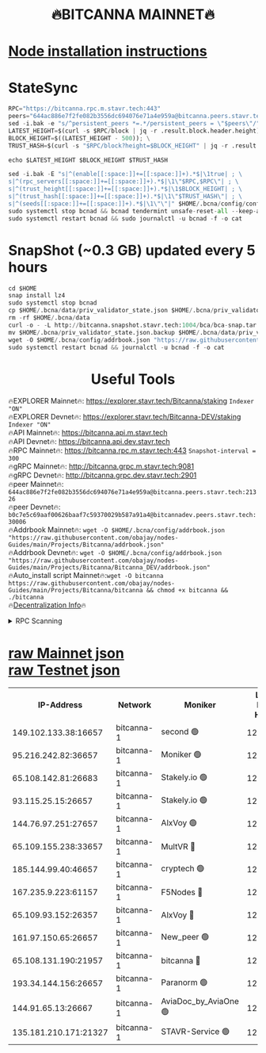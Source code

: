 <h1 align="center"> 🔥BITCANNA MAINNET🔥</h1>


[Node installation instructions](https://github.com/obajay/nodes-Guides/tree/main/Projects/Bitcanna)
=

# StateSync
```python
RPC="https://bitcanna.rpc.m.stavr.tech:443"
peers="644ac886e7f2fe082b3556dc694076e71a4e959a@bitcanna.peers.stavr.tech:21326"
sed -i.bak -e "s/^persistent_peers *=.*/persistent_peers = \"$peers\"/" $HOME/.bcna/config/config.toml
LATEST_HEIGHT=$(curl -s $RPC/block | jq -r .result.block.header.height); \
BLOCK_HEIGHT=$((LATEST_HEIGHT - 500)); \
TRUST_HASH=$(curl -s "$RPC/block?height=$BLOCK_HEIGHT" | jq -r .result.block_id.hash)

echo $LATEST_HEIGHT $BLOCK_HEIGHT $TRUST_HASH

sed -i.bak -E "s|^(enable[[:space:]]+=[[:space:]]+).*$|\1true| ; \
s|^(rpc_servers[[:space:]]+=[[:space:]]+).*$|\1\"$RPC,$RPC\"| ; \
s|^(trust_height[[:space:]]+=[[:space:]]+).*$|\1$BLOCK_HEIGHT| ; \
s|^(trust_hash[[:space:]]+=[[:space:]]+).*$|\1\"$TRUST_HASH\"| ; \
s|^(seeds[[:space:]]+=[[:space:]]+).*$|\1\"\"|" $HOME/.bcna/config/config.toml
sudo systemctl stop bcnad && bcnad tendermint unsafe-reset-all --keep-addr-book
sudo systemctl restart bcnad && sudo journalctl -u bcnad -f -o cat
```
# SnapShot (~0.3 GB) updated every 5 hours
```python
cd $HOME
snap install lz4
sudo systemctl stop bcnad
cp $HOME/.bcna/data/priv_validator_state.json $HOME/.bcna/priv_validator_state.json.backup
rm -rf $HOME/.bcna/data
curl -o - -L http://bitcanna.snapshot.stavr.tech:1004/bca/bca-snap.tar.lz4 | lz4 -c -d - | tar -x -C $HOME/.bcna --strip-components 2
mv $HOME/.bcna/priv_validator_state.json.backup $HOME/.bcna/data/priv_validator_state.json
wget -O $HOME/.bcna/config/addrbook.json "https://raw.githubusercontent.com/obajay/nodes-Guides/main/Projects/Bitcanna/addrbook.json"
sudo systemctl restart bcnad && journalctl -u bcnad -f -o cat
```

 <h1 align="center"> Useful Tools</h1>

🔥EXPLORER Mainnet🔥:    https://explorer.stavr.tech/Bitcanna/staking          `Indexer "ON"` \
🔥EXPLORER Devnet🔥:     https://explorer.stavr.tech/Bitcanna-DEV/staking     `Indexer "ON"` \
🔥API Mainnet🔥:         https://bitcanna.api.m.stavr.tech \
🔥API Devnet🔥:          https://bitcanna.api.dev.stavr.tech \
🔥RPC Mainnet🔥:         https://bitcanna.rpc.m.stavr.tech:443         `Snapshot-interval = 300` \
🔥gRPC Mainnet🔥:        http://bitcanna.grpc.m.stavr.tech:9081 \
🔥gRPC Devnet🔥:         http://bitcanna.grpc.dev.stavr.tech:2901 \
🔥peer Mainnet🔥:        `644ac886e7f2fe082b3556dc694076e71a4e959a@bitcanna.peers.stavr.tech:21326` \
🔥peer Devnet🔥:         `b0c7e5c69aaf00626baaf7c59370029b587a91a4@bitcannadev.peers.stavr.tech:30006` \
🔥Addrbook Mainnet🔥:    ```wget -O $HOME/.bcna/config/addrbook.json "https://raw.githubusercontent.com/obajay/nodes-Guides/main/Projects/Bitcanna/addrbook.json"``` \
🔥Addrbook Devnet🔥:    ```wget -O $HOME/.bcna/config/addrbook.json "https://raw.githubusercontent.com/obajay/nodes-Guides/main/Projects/Bitcanna/Bitcanna_DEV/addrbook.json"``` \
🔥Auto_install script Mainnet🔥:```wget -O bitcanna https://raw.githubusercontent.com/obajay/nodes-Guides/main/Projects/Bitcanna/bitcanna && chmod +x bitcanna && ./bitcanna``` \
🔥[Decentralization Info](https://github.com/obajay/StateSync-snapshots/tree/main/Projects/Bitcanna/Decentralization)🔥


<details>
<summary>RPC Scanning</summary>

<h2 align="center"> We scan nodes in real time every 4 hours. And we provide the final result of RPC endpoints.
We cannot influence the operation of these nodes in any way. </h2>


```python
If Voting Power is higher than 0 --> then the Node is a validator of the network and may be subject to attack and be a potential threat to the chain.
```
```python
We marked such validators with a red symbol
```

</details>

[raw Mainnet json](https://rpc-check.bcam.stavr.tech/bcam/rpc-bcam-result.json) \
[raw Testnet json](https://github.com/obajay/StateSync-snapshots/tree/main/Projects/Bitcanna/Rpc-Check-Testnet)
=



<table><tr><th>IP-Address</th><th>Network</th><th>Moniker</th><th>Latest Block Height</th><th>Earliest Block Height</th><th>Catching Up</th><th>Tx Index</th><th>Voting Power</th><th>Scan Time</th></tr><tr><td>149.102.133.38:16657</td><td>bitcanna-1</td><td>second 🟢</td><td>12718899</td><td>1</td><td>False</td><td>on</td><td>0</td><td>2024-02-23T22:02:06.789077339UTC</td></tr><tr><td>95.216.242.82:36657</td><td>bitcanna-1</td><td>Moniker 🟢</td><td>12718888</td><td>5776907</td><td>False</td><td>on</td><td>0</td><td>2024-02-23T22:01:04.613079787UTC</td></tr><tr><td>65.108.142.81:26683</td><td>bitcanna-1</td><td>Stakely.io 🟢</td><td>12718892</td><td>6152001</td><td>False</td><td>on</td><td>0</td><td>2024-02-23T22:01:28.647939619UTC</td></tr><tr><td>93.115.25.15:26657</td><td>bitcanna-1</td><td>Stakely.io 🟢</td><td>12718891</td><td>6520001</td><td>False</td><td>on</td><td>0</td><td>2024-02-23T22:01:22.157051757UTC</td></tr><tr><td>144.76.97.251:27657</td><td>bitcanna-1</td><td>AlxVoy 🟢</td><td>12718897</td><td>8805201</td><td>False</td><td>on</td><td>0</td><td>2024-02-23T22:01:56.182199398UTC</td></tr><tr><td>65.109.155.238:33657</td><td>bitcanna-1</td><td>MultVR 🔴</td><td>12718894</td><td>9933415</td><td>False</td><td>on</td><td>353335</td><td>2024-02-23T22:01:35.505703687UTC</td></tr><tr><td>185.144.99.40:46657</td><td>bitcanna-1</td><td>cryptech 🟢</td><td>12718888</td><td>11528001</td><td>False</td><td>on</td><td>0</td><td>2024-02-23T22:01:00.204425345UTC</td></tr><tr><td>167.235.9.223:61157</td><td>bitcanna-1</td><td>F5Nodes 🔴</td><td>12718894</td><td>12084001</td><td>False</td><td>on</td><td>570</td><td>2024-02-23T22:01:37.851258064UTC</td></tr><tr><td>65.109.93.152:26357</td><td>bitcanna-1</td><td>AlxVoy 🔴</td><td>12718899</td><td>12109301</td><td>False</td><td>on</td><td>1391795</td><td>2024-02-23T22:02:07.353505047UTC</td></tr><tr><td>161.97.150.65:26657</td><td>bitcanna-1</td><td>New_peer 🟢</td><td>12718893</td><td>12254001</td><td>False</td><td>on</td><td>0</td><td>2024-02-23T22:01:28.952634100UTC</td></tr><tr><td>65.108.131.190:21957</td><td>bitcanna-1</td><td>bitcanna 🔴</td><td>12718895</td><td>12618895</td><td>False</td><td>on</td><td>419208</td><td>2024-02-23T22:01:42.262581860UTC</td></tr><tr><td>193.34.144.156:26657</td><td>bitcanna-1</td><td>Paranorm 🟢</td><td>12718895</td><td>12697701</td><td>False</td><td>on</td><td>0</td><td>2024-02-23T22:01:44.676314006UTC</td></tr><tr><td>144.91.65.13:26667</td><td>bitcanna-1</td><td>AviaDoc_by_AviaOne 🟢</td><td>12718896</td><td>12704801</td><td>False</td><td>on</td><td>0</td><td>2024-02-23T22:01:53.368680908UTC</td></tr><tr><td>135.181.210.171:21327</td><td>bitcanna-1</td><td>STAVR-Service 🟢</td><td>12718896</td><td>12717801</td><td>False</td><td>on</td><td>0</td><td>2024-02-23T22:01:55.887221731UTC</td></tr></table>
